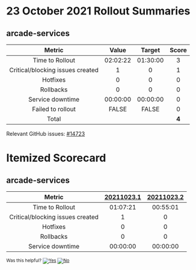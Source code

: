 # 23 October 2021 Rollout Summaries

## arcade-services

|              Metric              |   Value  |  Target  |   Score   |
|:--------------------------------:|:--------:|:--------:|:---------:|
| Time to Rollout                  | 02:02:22 | 01:30:00 |     3     |
| Critical/blocking issues created |     1    |    0     |     1     |
| Hotfixes                         |     0    |    0     |     0     |
| Rollbacks                        |     0    |    0     |     0     |
| Service downtime                 | 00:00:00 | 00:00:00 |     0     |
| Failed to rollout                |   FALSE  |   FALSE  |     0     |
| Total                            |          |          |   **4**   |

Relevant GitHub issues: [#14723](https://github.com/dotnet/core-eng/issues/14723)
# Itemized Scorecard

## arcade-services

| Metric | [20211023.1](https://dev.azure.com/dnceng/7ea9116e-9fac-403d-b258-b31fcf1bb293/_build/results?buildId=1437823) | [20211023.2](https://dev.azure.com/dnceng/7ea9116e-9fac-403d-b258-b31fcf1bb293/_build/results?buildId=1437897) |
|:-----:|:-----:|:-----:|
| Time to Rollout | 01:07:21 | 00:55:01 |
| Critical/blocking issues created | 1 | 0 |
| Hotfixes | 0 | 0 |
| Rollbacks | 0 | 0 |
| Service downtime | 00:00:00 | 00:00:00 |



<!-- Begin Generated Content: Doc Feedback -->
<sub>Was this helpful? [![Yes](https://helix.dot.net/f/ip/5?p=Documentation%5CTeamProcess%5CRollout-Scorecards%5CScorecard_2021-10-23.md)](https://helix.dot.net/f/p/5?p=Documentation%5CTeamProcess%5CRollout-Scorecards%5CScorecard_2021-10-23.md) [![No](https://helix.dot.net/f/in)](https://helix.dot.net/f/n/5?p=Documentation%5CTeamProcess%5CRollout-Scorecards%5CScorecard_2021-10-23.md)</sub>
<!-- End Generated Content-->
